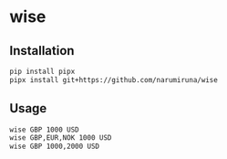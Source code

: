 # wise

## Installation

```sh
pip install pipx
pipx install git+https://github.com/narumiruna/wise
```

## Usage

```sh
wise GBP 1000 USD
wise GBP,EUR,NOK 1000 USD
wise GBP 1000,2000 USD
```
